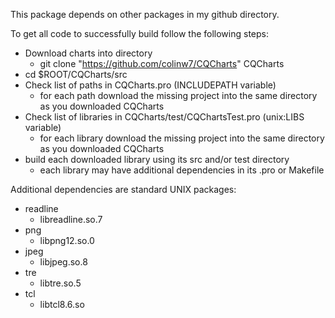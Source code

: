 This package depends on other packages in my github directory.

To get all code to successfully build follow the following steps:
 + Download charts into directory
   + git clone "https://github.com/colinw7/CQCharts" CQCharts
 + cd $ROOT/CQCharts/src
 + Check list of paths in CQCharts.pro (INCLUDEPATH variable)
   + for each path download the missing project into the same directory as you downloaded CQCharts
 + Check list of libraries in CQCharts/test/CQChartsTest.pro (unix:LIBS variable)
   + for each library download the missing project into the same directory as you downloaded CQCharts
 + build each downloaded library using its src and/or test directory
   + each library may have additional dependencies in its .pro or Makefile

Additional dependencies are standard UNIX packages:
 + readline
   + libreadline.so.7
 + png
   + libpng12.so.0
 + jpeg
   + libjpeg.so.8
 + tre
   + libtre.so.5
 + tcl
   + libtcl8.6.so
